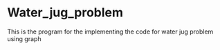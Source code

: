 # Water_jug_problem
This is the program for the implementing the code for water jug problem using graph
